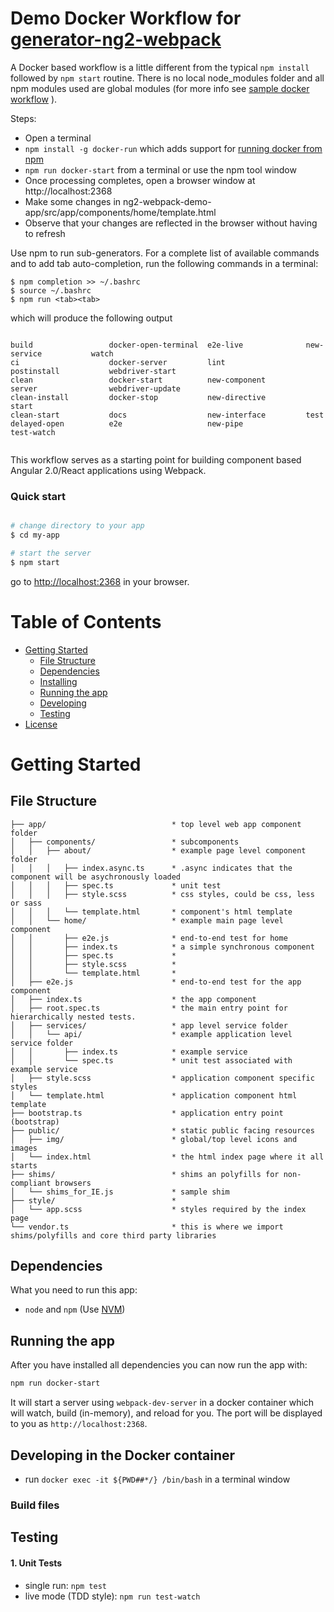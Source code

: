 # Demo Docker Workflow for [generator-ng2-webpack](https://github.com/cmelion/generator-ng2-webpack)

A Docker based workflow is a little different from the typical `npm install` followed by `npm start`  routine.
There is no local node_modules folder and all npm modules used are global modules (for more info see [sample docker workflow](https://github.com/cmelion/generator-ng2-webpack/wiki/Sample-Docker-Workflow) ).

Steps:
* Open a terminal
* `npm install -g docker-run` which adds support for [running docker from npm](https://github.com/mafintosh/docker-run)
* `npm run docker-start` from a terminal or use the npm tool window
* Once processing completes, open a browser window at http://localhost:2368
* Make some changes in ng2-webpack-demo-app/src/app/components/home/template.html
* Observe that your changes are reflected in the browser without having to refresh


Use npm to run sub-generators.
For a complete list of available commands and to add tab auto-completion, run the following commands in a terminal:

    $ npm completion >> ~/.bashrc
    $ source ~/.bashrc
    $ npm run <tab><tab>
    
which will produce the following output    
```

build                 docker-open-terminal  e2e-live              new-service           watch
ci                    docker-server         lint                  postinstall           webdriver-start
clean                 docker-start          new-component         server                webdriver-update
clean-install         docker-stop           new-directive         start                 
clean-start           docs                  new-interface         test                  
delayed-open          e2e                   new-pipe              test-watch    
 
```

This workflow serves as a starting point for building component based Angular 2.0/React applications using Webpack. 



### Quick start


```bash

# change directory to your app
$ cd my-app

# start the server
$ npm start
```

go to [http://localhost:2368](http://localhost:2368) in your browser.

# Table of Contents

* [Getting Started](#getting-started)
    * [File Structure](#file-structure)
    * [Dependencies](#dependencies)
    * [Installing](#installing)
    * [Running the app](#running-the-app)
    * [Developing](#developing)
    * [Testing](#testing)
* [License](#license)

# Getting Started

## File Structure

```
├── app/                            * top level web app component folder
│   ├── components/                 * subcomponents
│   │   ├── about/                  * example page level component folder
│   │   │   ├── index.async.ts      * .async indicates that the component will be asychronously loaded
│   │   │   ├── spec.ts             * unit test
│   │   │   ├── style.scss          * css styles, could be css, less or sass
│   │   │   └── template.html       * component's html template
│   │   └── home/                   * example main page level component
│   │       ├── e2e.js              * end-to-end test for home
│   │       ├── index.ts            * a simple synchronous component
│   │       ├── spec.ts             * 
│   │       ├── style.scss          * 
│   │       └── template.html       * 
│   ├── e2e.js                      * end-to-end test for the app component
│   ├── index.ts                    * the app component
│   ├── root.spec.ts                * the main entry point for hierarchically nested tests.
│   ├── services/                   * app level service folder
│   │   └── api/                    * example application level service folder
│   │       ├── index.ts            * example service
│   │       └── spec.ts             * unit test associated with example service
│   ├── style.scss                  * application component specific styles
│   └── template.html               * application component html template
├── bootstrap.ts                    * application entry point (bootstrap)
├── public/                         * static public facing resources
│   ├── img/                        * global/top level icons and images
│   └── index.html                  * the html index page where it all starts
├── shims/                          * shims an polyfills for non-compliant browsers
│   └── shims_for_IE.js             * sample shim
├── style/                          * 
│   └── app.scss                    * styles required by the index page
└── vendor.ts                       * this is where we import shims/polyfills and core third party libraries
```

## Dependencies

What you need to run this app:
* `node` and `npm` (Use [NVM](https://github.com/creationix/nvm))

## Running the app

After you have installed all dependencies you can now run the app with:
```bash
npm run docker-start
```

It will start a server using `webpack-dev-server` in a docker container which will watch, build (in-memory), and reload for you. The port will be displayed to you as `http://localhost:2368`.

## Developing in the Docker container
* run `docker exec -it ${PWD##*/} /bin/bash` in a terminal window

### Build files

## Testing

#### 1. Unit Tests

* single run: `npm test`
* live mode (TDD style): `npm run test-watch`
